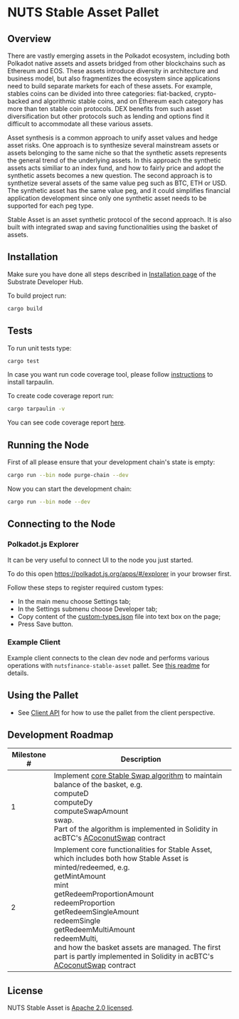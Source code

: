 # NUTS Stable Asset Pallet

## Overview

There are vastly emerging assets in the Polkadot ecosystem, including both Polkadot native assets and assets bridged from other blockchains such as Ethereum and EOS. These assets introduce diversity in architecture and business model, but also fragmentizes the ecosystem since applications need to build separate markets for each of these assets. For example, stables coins can be divided into three categories: fiat-backed, crypto-backed and algorithmic stable coins, and on Ethereum each category has more than ten stable coin protocols. DEX benefits from such asset diversification but other protocols such as lending and options find it difficult to accommodate all these various assets.

Asset synthesis is a common approach to unify asset values and hedge asset risks. One approach is to synthesize several mainstream assets or assets belonging to the same niche so that the synthetic assets represents the general trend of the underlying assets. In this approach the synthetic assets acts similiar to an index fund, and how to fairly price and adopt the synthetic assets becomes a new question. The second approach is to synthetize several assets of the same value peg such as BTC, ETH or USD. The synthetic asset has the same value peg, and it could simplifies financial application development since only one synthetic asset needs to be supported for each peg type.

Stable Asset is an asset synthetic protocol of the second approach. It is also built with integrated swap and saving functionalities using the basket of assets.

## Installation

Make sure you have done all steps described in [Installation page](https://substrate.dev/docs/en/knowledgebase/getting-started/) of the Substrate Developer Hub.

To build project run:

```bash
cargo build
```

## Tests

To run unit tests type:

```bash
cargo test
```


In case you want run code coverage tool, please follow [instructions](https://github.com/xd009642/tarpaulin#installation) to install tarpaulin.

To create code coverage report run:

```bash
cargo tarpaulin -v
```

You can see code coverage report [here](reports/tarpaulin-report.html).

## Running the Node

First of all please ensure that your development chain's state is empty:

```bash
cargo run --bin node purge-chain --dev
```

Now you can start the development chain:

```bash
cargo run --bin node --dev
```

## Connecting to the Node

### Polkadot.js Explorer

It can be very useful to connect UI to the node you just started.

To do this open https://polkadot.js.org/apps/#/explorer in your browser first.

Follow these steps to register required custom types:

* In the main menu choose Settings tab;
* In the Settings submenu choose Developer tab;
* Copy content of the [custom-types.json](custom-types.json) file into text box on the page;
* Press Save button.

### Example Client

Example client connects to the clean dev node and performs various operations with `nutsfinance-stable-asset` pallet.
See [this readme](client/README.md) for details.

## Using the Pallet

- See [Client API](client/README.md#client-api) for how to use the pallet from the client perspective.

## Development Roadmap

| Milestone # | Description |
| --- | --- |
| 1 | Implement [core Stable Swap algorithm](https://docs.acoconut.fi/asset/acbtc/algorithm) to maintain balance of the basket, e.g.<br>computeD<br>computeDy<br>computeSwapAmount<br>swap.<br> Part of the algorithm is implemented in Solidity in acBTC's [ACoconutSwap](https://github.com/nutsfinance/acBTC/blob/master/contracts/acoconut/ACoconutSwap.sol) contract |
| 2 | Implement core functionalities for Stable Asset, which includes both how Stable Asset is minted/redeemed, e.g.  <br>getMintAmount<br>mint<br>getRedeemProportionAmount<br>redeemProportion<br>getRedeemSingleAmount<br>redeemSingle<br>getRedeemMultiAmount<br>redeemMulti,<br> and how the basket assets are managed. The first part is partly implemented in Solidity in acBTC's [ACoconutSwap](https://github.com/nutsfinance/acBTC/blob/master/contracts/acoconut/ACoconutSwap.sol) contract |

## License

NUTS Stable Asset is [Apache 2.0 licensed](LICENSE).
